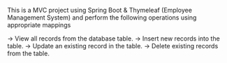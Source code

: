 This is a MVC project using Spring Boot & Thymeleaf (Employee Management System) and perform the following operations using appropriate mappings

-> View all records from the database table.
-> Insert new records into the table.
-> Update an existing record in the table.
-> Delete existing records from the table.
